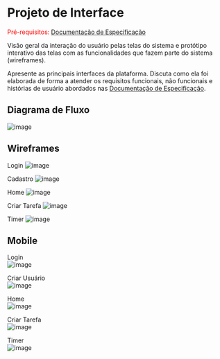 
# Projeto de Interface

<span style="color:red">Pré-requisitos: <a href="2-Especificação do Projeto.md"> Documentação de Especificação</a></span>

Visão geral da interação do usuário pelas telas do sistema e protótipo interativo das telas com as funcionalidades que fazem parte do sistema (wireframes).

 Apresente as principais interfaces da plataforma. Discuta como ela foi elaborada de forma a atender os requisitos funcionais, não funcionais e histórias de usuário abordados nas <a href="2-Especificação do Projeto.md"> Documentação de Especificação</a>.

## Diagrama de Fluxo


![image](https://github.com/ICEI-PUC-Minas-PMV-ADS/pmv-ads-2023-2-e4-aplicdistrib-t5-pmv-ads-2023-2-e4-g2-taskit/assets/73408251/b2b80e7f-521b-4fb8-95ec-799b07fca32a)




## Wireframes

Login
![image](https://github.com/ICEI-PUC-Minas-PMV-ADS/pmv-ads-2023-2-e4-aplicdistrib-t5-pmv-ads-2023-2-e4-g2-taskit/assets/73408251/d09752f4-329d-42ef-9ca8-28ed0ba49809)


Cadastro
![image](https://github.com/ICEI-PUC-Minas-PMV-ADS/pmv-ads-2023-2-e4-aplicdistrib-t5-pmv-ads-2023-2-e4-g2-taskit/assets/73408251/fe10bf1a-7f1b-47a0-a58d-45fceaf4b1c6)


Home
![image](https://github.com/ICEI-PUC-Minas-PMV-ADS/pmv-ads-2023-2-e4-aplicdistrib-t5-pmv-ads-2023-2-e4-g2-taskit/assets/73408251/5098f44b-0e3f-4dab-a441-a089af9277f6)


Criar Tarefa
![image](https://github.com/ICEI-PUC-Minas-PMV-ADS/pmv-ads-2023-2-e4-aplicdistrib-t5-pmv-ads-2023-2-e4-g2-taskit/assets/73408251/b0641027-ce32-495a-bc3c-45faa7c10408)

Timer
![image](https://github.com/ICEI-PUC-Minas-PMV-ADS/pmv-ads-2023-2-e4-aplicdistrib-t5-pmv-ads-2023-2-e4-g2-taskit/assets/73408251/fe8cad1a-ba8d-4c09-9ed0-14524e187605)

## Mobile
Login <br>
![image](https://github.com/ICEI-PUC-Minas-PMV-ADS/pmv-ads-2023-2-e4-aplicdistrib-t5-pmv-ads-2023-2-e4-g2-taskit/assets/100412134/003ab65b-ed5c-4435-b91f-c6b6ad6d4fe8)

Criar Usuário<br>
![image](https://github.com/ICEI-PUC-Minas-PMV-ADS/pmv-ads-2023-2-e4-aplicdistrib-t5-pmv-ads-2023-2-e4-g2-taskit/assets/100412134/724ad50a-668f-4718-81f3-57b96a8804aa)

Home <br>
![image](https://github.com/ICEI-PUC-Minas-PMV-ADS/pmv-ads-2023-2-e4-aplicdistrib-t5-pmv-ads-2023-2-e4-g2-taskit/assets/100412134/967d986e-ca38-472d-9e29-1b792cec96f1)

Criar Tarefa <br>
![image](https://github.com/ICEI-PUC-Minas-PMV-ADS/pmv-ads-2023-2-e4-aplicdistrib-t5-pmv-ads-2023-2-e4-g2-taskit/assets/100412134/80173044-e245-46e4-9224-f244b96edf67)

Timer <br>
![image](https://github.com/ICEI-PUC-Minas-PMV-ADS/pmv-ads-2023-2-e4-aplicdistrib-t5-pmv-ads-2023-2-e4-g2-taskit/assets/100412134/e452591a-bba6-4667-a8d3-96224c0ddf55)
